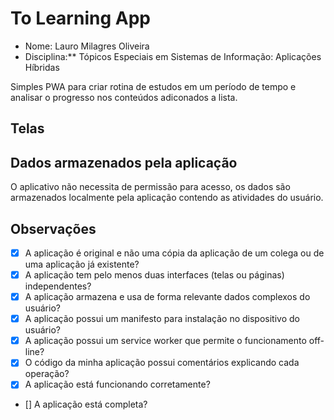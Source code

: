 # **To Learning App**

- Nome: Lauro Milagres Oliveira
- Disciplina:** Tópicos Especiais em Sistemas de Informação: Aplicações Híbridas

Simples PWA para criar rotina de estudos em um período de tempo e analisar o progresso nos conteúdos adiconados a lista.

## Telas

## Dados armazenados pela aplicação

O aplicativo não necessita de permissão para acesso, os dados são armazenados localmente pela aplicação contendo as atividades do usuário.

## Observações
- [x] A aplicação é original e não uma cópia da aplicação de um colega ou de uma aplicação já existente?
- [x] A aplicação tem pelo menos duas interfaces (telas ou páginas) independentes?
- [x] A aplicação armazena e usa de forma relevante dados complexos do usuário?
- [x] A aplicação possui um manifesto para instalação no dispositivo do usuário?
- [x] A aplicação possui um service worker que permite o funcionamento off-line?
- [x] O código da minha aplicação possui comentários explicando cada operação?
- [x] A aplicação está funcionando corretamente?
- [] A aplicação está completa?